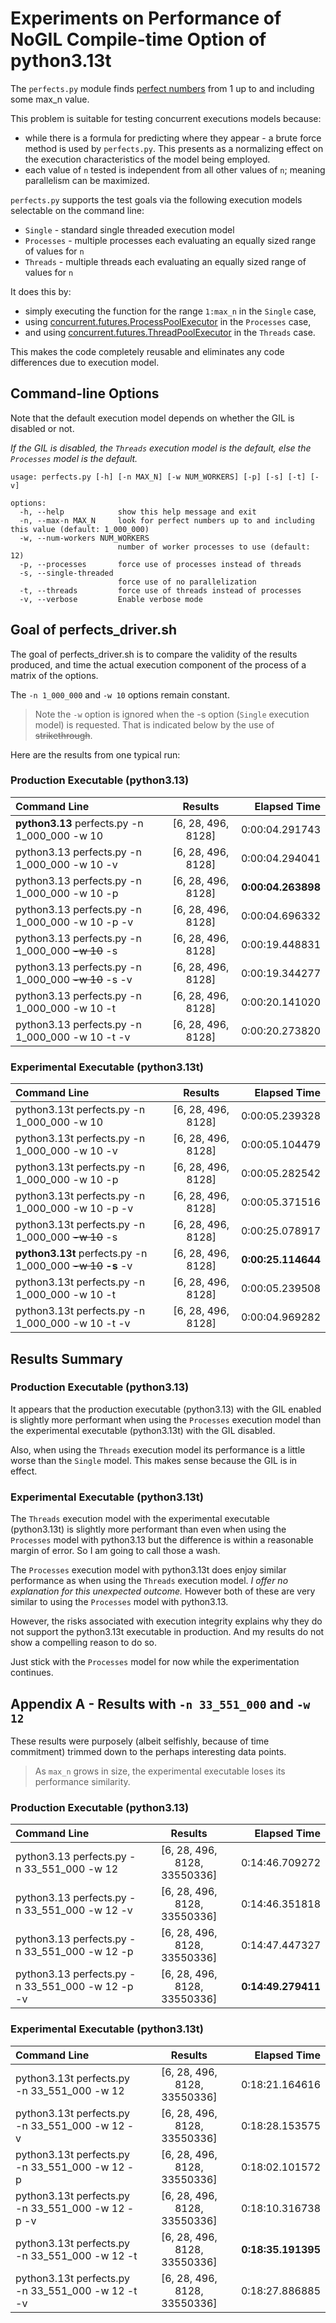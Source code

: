 # Experiments on Performance of NoGIL Compile-time Option of python3.13t

The `perfects.py` module finds [perfect numbers](https://mathworld.wolfram.com/PerfectNumber.html) from 1 up to and including some max_n value.

This problem is suitable for testing concurrent executions models because:

* while there is a formula for predicting where they appear - a brute force method is used by `perfects.py`. This presents as a normalizing effect on the execution characteristics of the model being employed.
* each value of `n` tested is independent from all other values of `n`; meaning parallelism can be maximized.

`perfects.py` supports the test goals via the following execution models selectable on the command line:

* `Single` - standard single threaded execution model
* `Processes` - multiple processes each evaluating an equally sized range of values for `n`
* `Threads` - multiple threads each evaluating an equally sized range of values for `n`

It does this by:
* simply executing the function for the range `1:max_n` in the `Single` case,
* using [concurrent.futures.ProcessPoolExecutor](https://docs.python.org/3/library/concurrent.futures.html#processpoolexecutor) in the `Processes` case,
* and using [concurrent.futures.ThreadPoolExecutor](https://docs.python.org/3/library/concurrent.futures.html#threadpoolexecutor) in the `Threads` case.

This makes the code completely reusable and eliminates any code differences due to execution model.

## Command-line Options

Note that the default execution model depends on whether the GIL is disabled or not.

*If the GIL is disabled, the `Threads` execution model is the default, else the `Processes` model is the default.*

```
usage: perfects.py [-h] [-n MAX_N] [-w NUM_WORKERS] [-p] [-s] [-t] [-v]

options:
  -h, --help            show this help message and exit
  -n, --max-n MAX_N     look for perfect numbers up to and including this value (default: 1_000_000)
  -w, --num-workers NUM_WORKERS
                        number of worker processes to use (default: 12)
  -p, --processes       force use of processes instead of threads
  -s, --single-threaded
                        force use of no parallelization
  -t, --threads         force use of threads instead of processes
  -v, --verbose         Enable verbose mode
```

## Goal of perfects_driver.sh

The goal of perfects_driver.sh is to compare the validity of the results produced,
and time the actual execution component of the process of a matrix of the options.

The `-n 1_000_000` and `-w 10` options remain constant.

> Note the `-w` option is ignored when the -s option (`Single` execution model) is requested.
> That is indicated below by the use of ~~strikethrough~~.

Here are the results from one typical run:

### Production Executable (python3.13)

| Command Line | Results | Elapsed Time |
| :-- | :--: | --: |
| **python3.13** perfects.py -n 1_000_000 -w 10 | [6, 28, 496, 8128] | 0:00:04.291743 |
| python3.13 perfects.py -n 1_000_000 -w 10 -v | [6, 28, 496, 8128] | 0:00:04.294041 |
| python3.13 perfects.py -n 1_000_000 -w 10 -p | [6, 28, 496, 8128] | **0:00:04.263898** |
| python3.13 perfects.py -n 1_000_000 -w 10 -p -v | [6, 28, 496, 8128] | 0:00:04.696332 |
| python3.13 perfects.py -n 1_000_000 ~~-w 10~~ -s | [6, 28, 496, 8128] | 0:00:19.448831 |
| python3.13 perfects.py -n 1_000_000 ~~-w 10~~ -s -v | [6, 28, 496, 8128] | 0:00:19.344277 |
| python3.13 perfects.py -n 1_000_000 -w 10 -t | [6, 28, 496, 8128] | 0:00:20.141020 |
| python3.13 perfects.py -n 1_000_000 -w 10 -t -v | [6, 28, 496, 8128] | 0:00:20.273820 |

### Experimental Executable (python3.13t)

| Command Line | Results | Elapsed Time |
| :-- | :--: | --: |
| python3.13t perfects.py -n 1_000_000 -w 10 | [6, 28, 496, 8128] | 0:00:05.239328 |
| python3.13t perfects.py -n 1_000_000 -w 10 -v | [6, 28, 496, 8128] | 0:00:05.104479 |
| python3.13t perfects.py -n 1_000_000 -w 10 -p | [6, 28, 496, 8128] | 0:00:05.282542 |
| python3.13t perfects.py -n 1_000_000 -w 10 -p -v | [6, 28, 496, 8128] | 0:00:05.371516 |
| python3.13t perfects.py -n 1_000_000 ~~-w 10~~ -s | [6, 28, 496, 8128] | 0:00:25.078917 |
| **python3.13t** perfects.py -n 1_000_000 ~~-w 10~~ **-s** -v | [6, 28, 496, 8128] | **0:00:25.114644** |
| python3.13t perfects.py -n 1_000_000 -w 10 -t | [6, 28, 496, 8128] | 0:00:05.239508 |
| python3.13t perfects.py -n 1_000_000 -w 10 -t -v | [6, 28, 496, 8128] | 0:00:04.969282 |

## Results Summary

### Production Executable (python3.13)

It appears that the production executable (python3.13) with the GIL enabled is slightly more performant when using
the `Processes` execution model than the experimental executable (python3.13t) with the GIL disabled.

Also, when using the `Threads` execution model its performance is a little worse than the `Single` model.
This makes sense because the GIL is in effect.

### Experimental Executable (python3.13t)

The `Threads` execution model with the experimental executable (python3.13t) is slightly more performant
than even when using the `Processes` model with python3.13 but the difference is within a reasonable margin of error.
So I am going to call those a wash.

The `Processes` execution model with python3.13t does enjoy similar performance as when using the `Threads`
execution model. *I offer no explanation for this unexpected outcome.* However both of these are very similar to using the `Processes` model with python3.13.

However, the risks associated with execution integrity explains why they do not support the python3.13t
executable in production. And my results do not show a compelling reason to do so.

Just stick with the `Processes` model for now while the experimentation continues.

## Appendix A - Results with `-n 33_551_000` and `-w 12`

These results were purposely (albeit selfishly, because of time commitment) trimmed down to the perhaps interesting data points.

> As `max_n` grows in size, the experimental executable loses its performance similarity.

### Production Executable (python3.13)

| Command Line | Results | Elapsed Time |
| :-- | :--: | --: |
| python3.13 perfects.py -n 33_551_000 -w 12 | [6, 28, 496, 8128, 33550336] | 0:14:46.709272 |
| python3.13 perfects.py -n 33_551_000 -w 12 -v | [6, 28, 496, 8128, 33550336] | 0:14:46.351818 |
| python3.13 perfects.py -n 33_551_000 -w 12 -p | [6, 28, 496, 8128, 33550336] | 0:14:47.447327 |
| python3.13 perfects.py -n 33_551_000 -w 12 -p -v | [6, 28, 496, 8128, 33550336] | **0:14:49.279411** |

### Experimental Executable (python3.13t)

| Command Line | Results | Elapsed Time |
| :-- | :--: | --: |
| python3.13t perfects.py -n 33_551_000 -w 12 | [6, 28, 496, 8128, 33550336] | 0:18:21.164616 |
| python3.13t perfects.py -n 33_551_000 -w 12 -v | [6, 28, 496, 8128, 33550336] | 0:18:28.153575 |
| python3.13t perfects.py -n 33_551_000 -w 12 -p | [6, 28, 496, 8128, 33550336] | 0:18:02.101572 |
| python3.13t perfects.py -n 33_551_000 -w 12 -p -v | [6, 28, 496, 8128, 33550336] | 0:18:10.316738 |
| python3.13t perfects.py -n 33_551_000 -w 12 -t | [6, 28, 496, 8128, 33550336] | **0:18:35.191395** |
| python3.13t perfects.py -n 33_551_000 -w 12 -t -v | [6, 28, 496, 8128, 33550336] | 0:18:27.886885 |
